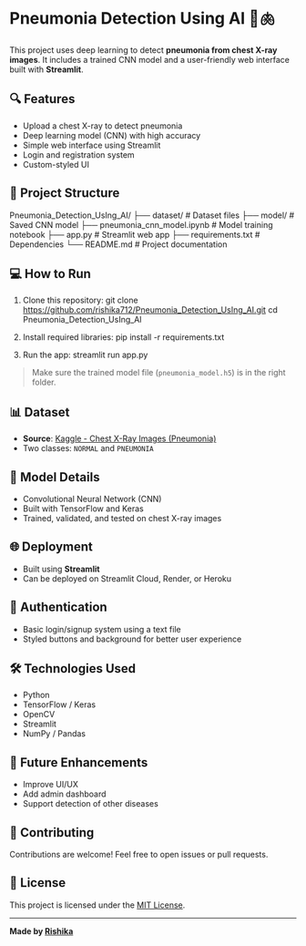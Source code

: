 # Pneumonia Detection Using AI 🧠🫁

This project uses deep learning to detect **pneumonia from chest X-ray images**. It includes a trained CNN model and a user-friendly web interface built with **Streamlit**.

## 🔍 Features

- Upload a chest X-ray to detect pneumonia
- Deep learning model (CNN) with high accuracy
- Simple web interface using Streamlit
- Login and registration system
- Custom-styled UI

## 📁 Project Structure
Pneumonia_Detection_UsIng_AI/
├── dataset/ # Dataset files
├── model/ # Saved CNN model
├── pneumonia_cnn_model.ipynb # Model training notebook
├── app.py # Streamlit web app
├── requirements.txt # Dependencies
└── README.md # Project documentation

## 💻 How to Run

1. Clone this repository:
git clone https://github.com/rishika712/Pneumonia_Detection_UsIng_AI.git
cd Pneumonia_Detection_UsIng_AI

2. Install required libraries:
pip install -r requirements.txt

3. Run the app:
streamlit run app.py

> Make sure the trained model file (`pneumonia_model.h5`) is in the right folder.

## 📊 Dataset

- **Source**: [Kaggle - Chest X-Ray Images (Pneumonia)](https://www.kaggle.com/datasets/paultimothymooney/chest-xray-pneumonia)
- Two classes: `NORMAL` and `PNEUMONIA`

## 🧠 Model Details

- Convolutional Neural Network (CNN)
- Built with TensorFlow and Keras
- Trained, validated, and tested on chest X-ray images

## 🌐 Deployment

- Built using **Streamlit**
- Can be deployed on Streamlit Cloud, Render, or Heroku

## 🔐 Authentication

- Basic login/signup system using a text file
- Styled buttons and background for better user experience

## 🛠️ Technologies Used

- Python
- TensorFlow / Keras
- OpenCV
- Streamlit
- NumPy / Pandas

## 🚀 Future Enhancements

- Improve UI/UX
- Add admin dashboard
- Support detection of other diseases

## 🤝 Contributing

Contributions are welcome! Feel free to open issues or pull requests.

## 📄 License

This project is licensed under the [MIT License](LICENSE).

---

**Made by [Rishika](https://github.com/rishika712)**




